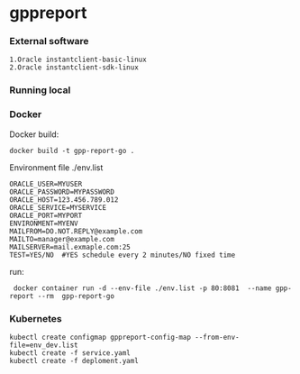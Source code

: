 # gppreport

### External software
    1.Oracle instantclient-basic-linux 
    2.Oracle instantclient-sdk-linux

### Running local



### Docker
Docker build:
```
docker build -t gpp-report-go .
```
Environment file ./env.list
```
ORACLE_USER=MYUSER
ORACLE_PASSWORD=MYPASSWORD
ORACLE_HOST=123.456.789.012
ORACLE_SERVICE=MYSERVICE
ORACLE_PORT=MYPORT
ENVIRONMENT=MYENV
MAILFROM=DO.NOT.REPLY@example.com
MAILTO=manager@example.com
MAILSERVER=mail.exmaple.com:25
TEST=YES/NO  #YES schedule every 2 minutes/NO fixed time 
```

run:
```
 docker container run -d --env-file ./env.list -p 80:8081  --name gpp-report --rm  gpp-report-go
```

### Kubernetes

````
kubectl create configmap gppreport-config-map --from-env-file=env_dev.list
kubectl create -f service.yaml
kubectl create -f deploment.yaml
````